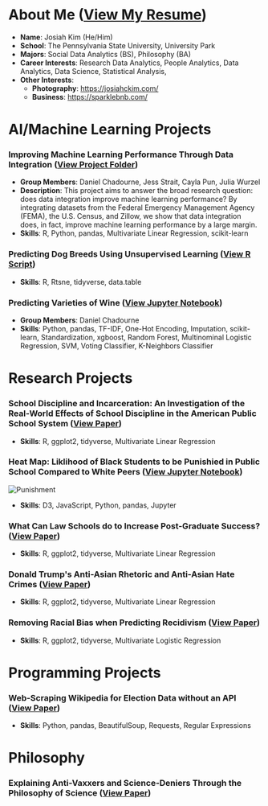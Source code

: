 # About Me ([View My Resume](https://github.com/josiahckim/main/blob/main/KIM_RESUME.pdf))
- **Name**: Josiah Kim (He/Him)
- **School**: The Pennsylvania State University, University Park
- **Majors**: Social Data Analytics (BS), Philosophy (BA) 
- **Career Interests**: Research Data Analytics, People Analytics, Data Analytics, Data Science, Statistical Analysis,
- **Other Interests**:
	 - **Photography**: https://josiahckim.com/
	 - **Business**: https://sparklebnb.com/




# AI/Machine Learning Projects
### Improving Machine Learning Performance Through Data Integration ([View Project Folder](https://github.com/josiahckim/main/tree/main/Classes/Data_Integration/Final_Project))
- **Group Members**: Daniel Chadourne, Jess Strait, Cayla Pun, Julia Wurzel 
- **Description**: This project aims to answer the broad research question: does data integration improve machine learning performance? By integrating datasets from the Federal Emergency Management Agency (FEMA), the U.S. Census, and Zillow, we show that data integration does, in fact, improve machine learning performance by a large margin. 
- **Skills**: R, Python, pandas, Multivariate Linear Regression, scikit-learn

### Predicting Dog Breeds Using Unsupervised Learning ([View R Script](https://github.com/josiahckim/main/blob/main/Classes/Data_Science_Through_Statistical_Reasoning_and_Computation/Dog_Breed_Project/project/src/features/FEATURES_Dog_Breed.R))
- **Skills**: R, Rtsne, tidyverse, data.table


### Predicting Varieties of Wine ([View Jupyter Notebook](https://github.com/josiahckim/main/blob/main/Classes/Machine_Learning_for_Data_Analytics/Project_4/Project_4.ipynb))
- **Group Members**: Daniel Chadourne
- **Skills**: Python, pandas, TF-IDF, One-Hot Encoding, Imputation, scikit-learn, Standardization, xgboost, Random Forest, Multinominal Logistic Regression, SVM, Voting Classifier, K-Neighbors Classifier




# Research Projects
### School Discipline and Incarceration: An Investigation of the Real-World Effects of School Discipline in the American Public School System ([View Paper](https://github.com/josiahckim/main/blob/main/Classes/Analysis_of_Electoral_Politics/Research_Paper/Research_Paper.pdf))
- **Skills**: R, ggplot2, tidyverse, Multivariate Linear Regression

### Heat Map: Liklihood of Black Students to be Punishied in Public School Compared to White Peers ([View Jupyter Notebook](https://github.com/josiahckim/main/blob/main/Classes/Visual_Analytics_for_Data_Sciences/Kim_GroupProjectFinal.ipynb))

![Punishment](https://lh3.googleusercontent.com/pw/ACtC-3eIWAQLKvSOF6SzMuxfngkI2k5C9cNt9NQ09gA2nvLN0DdyARMs6seQ7So9JQuNl7nqLOklD1aLuR6dVnFLsdptv7L_4SG1iZ5i0q0kA7SyrInAaGJWZWkjK2ri0z208-9l6iMdjtj6I230uPRuHgcB=w1003-h682-no?authuser=0)

- **Skills**: D3, JavaScript, Python, pandas, Jupyter


### What Can Law Schools do to Increase Post-Graduate Success? ([View Paper](https://github.com/josiahckim/main/blob/main/Classes/Empirical_Legal_Studies/Kim_FinalPaper.pdf))
- **Skills**: R, ggplot2, tidyverse, Multivariate Linear Regression 

### Donald Trump's Anti-Asian Rhetoric and Anti-Asian Hate Crimes ([View Paper](https://github.com/josiahckim/main/blob/main/Classes/Social_Data_Analytics_Independent_Study/Kim_FinalProject.pdf))
- **Skills**: R, ggplot2, tidyverse, Multivariate Linear Regression 

### Removing Racial Bias when Predicting Recidivism ([View Paper](https://github.com/josiahckim/main/blob/main/Classes/Empirical_Legal_Studies/Kim_Module3.pdf))
- **Skills**: R, ggplot2, tidyverse, Multivariate Logistic Regression 




# Programming Projects
### Web-Scraping Wikipedia for Election Data without an API ([View Paper](https://github.com/josiahckim/main/blob/main/Classes/Social_Data_Analytics_Independent_Study/Kim_WebscrapingAssignment2.py))
- **Skills**: Python, pandas, BeautifulSoup, Requests, Regular Expressions



# Philosophy
### Explaining Anti-Vaxxers and Science-Deniers Through the Philosophy of Science ([View Paper](https://github.com/josiahckim/main/blob/main/Classes/Philosophy_of_Science/Kim_FinalPaper.pdf))


